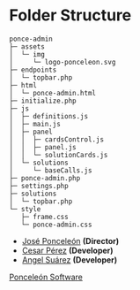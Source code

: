 # Folder Structure

```
ponce-admin
├─ assets
│  └─ img
│     └─ logo-ponceleon.svg
├─ endpoints
│  └─ topbar.php
├─ html
│  └─ ponce-admin.html
├─ initialize.php
├─ js
│  ├─ definitions.js
│  ├─ main.js
│  ├─ panel
│  │  ├─ cardsControl.js
│  │  ├─ panel.js
│  │  └─ solutionCards.js
│  └─ solutions
│     └─ baseCalls.js
├─ ponce-admin.php
├─ settings.php
├─ solutions
│  └─ topbar.php
└─ style
   ├─ frame.css
   └─ ponce-admin.css

```
* [José Ponceleón](https://github.com/ponceleon "@ponceleon") **(Director)**
* [Cesar Pérez](https://github.com/cesaraugp "@cesaraugp") **(Developer)**
* [Angel Suárez](https://github.com/angeljsb "@angeljsb") **(Developer)**

[Ponceleón Software](https://github.com/Ponceleon-Software "Ponceleón Software")
